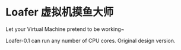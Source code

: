 # Loafer 虚拟机摸鱼大师
Let your Virtual Machine pretend to be working~

Loafer-0.1 can run any number of CPU cores. Original design version.
